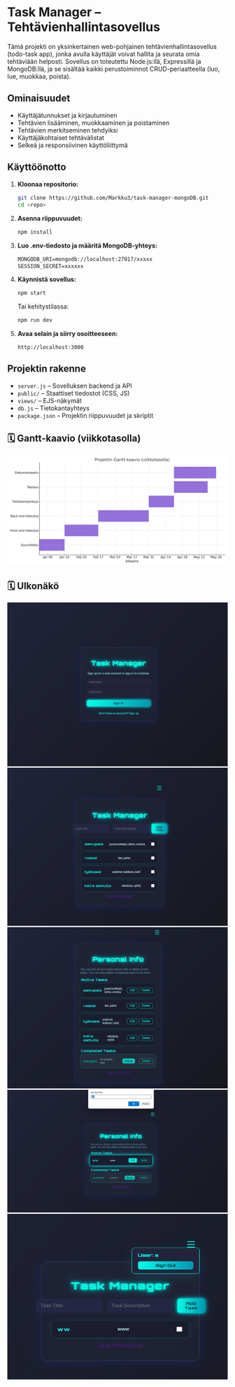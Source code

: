 # Task Manager – Tehtävienhallintasovellus

Tämä projekti on yksinkertainen web-pohjainen tehtävienhallintasovellus (todo-task app), jonka avulla käyttäjät voivat hallita ja seurata omia tehtäviään helposti. Sovellus on toteutettu Node.js:llä, Expressillä ja MongoDB:llä, ja se sisältää kaikki perustoiminnot CRUD-periaatteella (luo, lue, muokkaa, poista).

## Ominaisuudet

- Käyttäjätunnukset ja kirjautuminen
- Tehtävien lisääminen, muokkaaminen ja poistaminen
- Tehtävien merkitseminen tehdyiksi
- Käyttäjäkohtaiset tehtävälistat
- Selkeä ja responsiivinen käyttöliittymä

## Käyttöönotto

1. **Kloonaa repositorio:**
   ```bash
   git clone https://github.com/Markku3/task-manager-mongoDB.git
   cd <repo>
   ```

2. **Asenna riippuvuudet:**
   ```bash
   npm install
   ```

3. **Luo .env-tiedosto ja määritä MongoDB-yhteys:**
   ```
   MONGODB_URI=mongodb://localhost:27017/xxxxx
   SESSION_SECRET=xxxxxx
   ```

4. **Käynnistä sovellus:**
   ```bash
   npm start
   ```
   Tai kehitystilassa:
   ```bash
   npm run dev
   ```

5. **Avaa selain ja siirry osoitteeseen:**
   ```
   http://localhost:3000
   ```

## Projektin rakenne

- `server.js` – Sovelluksen backend ja API
- `public/` – Staattiset tiedostot (CSS, JS)
- `views/` – EJS-näkymät
- `db.js` – Tietokantayhteys
- `package.json` – Projektin riippuvuudet ja skriptit

## 🗓 Gantt-kaavio (viikkotasolla)

![Muokkaaminen](../kuvat/gantt_kuva_viikkotasolla.png)

## 🗓 Ulkonäkö 

![Kirjautuminen](../kuvat/etusivu.png)
![Etusivu](../kuvat/taskSivu.png)
![Personal](../kuvat/personal.png)
![Muokkaus](../kuvat/edit.png)
![Hampurilaismenu](../kuvat/hamppari.png)

